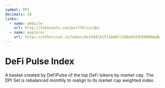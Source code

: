 ```yaml
---
symbol: DPI
decimals: 18
links:
  - name: website
    url: http://tokensets.com/portfolio/dpi
  - name: explorer
    url: https://etherscan.io/token/0x1494CA1F11D487c2bBe4543E90080AeBa4BA3C2b
---
```


# DeFi Pulse Index

A basket created by DeFiPulse of the top DeFi tokens by market cap. The DPI Set is rebalanced monthly to realign to its market cap weighted index.
